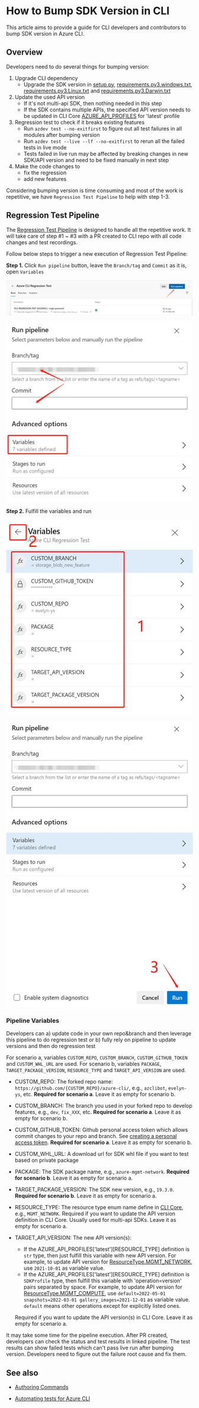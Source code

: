 # How to Bump SDK Version in CLI

This article aims to provide a guide for CLI developers and contributors to bump SDK version in Azure CLI.

## Overview

Developers need to do several things for bumping version:
1. Upgrade CLI dependency
    - Upgrade the SDK version in [setup.py](https://github.com/Azure/azure-cli/blob/dev/src/azure-cli/setup.py), [requirements.py3.windows.txt](https://github.com/Azure/azure-cli/blob/dev/src/azure-cli/requirements.py3.windows.txt), [requirements.py3.Linux.txt](https://github.com/Azure/azure-cli/blob/dev/src/azure-cli/requirements.py3.Linux.txt) and [requirements.py3.Darwin.txt](https://github.com/Azure/azure-cli/blob/dev/src/azure-cli/requirements.py3.Darwin.txt)
2. Update the used API version
    - If it's not multi-api SDK, then nothing needed in this step
    - If the SDK contains multiple APIs, the specified API version needs to be updated in CLI Core [AZURE_API_PROFILES](https://github.com/Azure/azure-cli/blob/ce74ae358b51aedfdfb6c32042b515d949618e33/src/azure-cli-core/azure/cli/core/profiles/_shared.py#L147) for 'latest' profile
3. Regression test to check if it breaks existing features
    - Run `azdev test --no-exitfirst` to figure out all test failures in all modules after bumping version
    - Run `azdev test --live --lf --no-exitfirst` to rerun all the failed tests in live mode
    - Tests failed in live run may be affected by breaking changes in new SDK/API version and need to be fixed manually in next step
4. Make the code changes to
    - fix the regression
    - add new features

Considering bumping version is time consuming and most of the work is repetitive, we have `Regression Test Pipeline` to help with step 1-3.

## Regression Test Pipeline

The [Regression Test Pipeline](https://dev.azure.com/azclitools/internal/_build?definitionId=220) is designed to handle all the repetitive work. It will take care of step #1 ~ #3 with a PR created to CLI repo with all code changes and test recordings.

Follow below steps to trigger a new execution of Regression Test Pipeline:

**Step 1.** Click `Run pipeline` button, leave the `Branch/tag` and `Commit` as it is, open `Variables`

![](assets/regression_test_new_pipeline.jpg)

![](assets/regression_test_pipeline_branch.jpg)

**Step 2.** Fulfill the variables and run

![](assets/regression_test_variables.jpg)

![](assets/regression_test_run.jpg)

### Pipeline Variables

Developers can a) update code in your own repo&branch and then leverage this pipeline to do regression test or b) fully rely on pipeline to update versions and then do regression test

For scenario a, variables `CUSTOM_REPO`, `CUSTOM_BRANCH`, `CUSTOM_GITHUB_TOKEN` and `CUSTOM_WHL_URL` are used.
For scenario b, variables `PACKAGE`, `TARGET_PACKAGE_VERSION`, `RESOURCE_TYPE` and `TARGET_API_VERSION` are used.
- CUSTOM_REPO: The forked repo name: `https://github.com/{CUSTOM_REPO}/azure-cli/`, e.g., `azclibot`, `evelyn-ys`, etc. **Required for scenario a**. Leave it as empty for scenario b.
- CUSTOM_BRANCH: The branch you used in your forked repo to develop features, e.g., `dev`, `fix_XXX`, etc. **Required for scenario a**. Leave it as empty for scenario b.
- CUSTOM_GITHUB_TOKEN: Github personal access token which allows commit changes to your repo and branch. See [creating a personal access token](https://docs.github.com/en/authentication/keeping-your-account-and-data-secure/creating-a-personal-access-token). **Required for scenario a**. Leave it as empty for scenario b.
- CUSTOM_WHL_URL: A download url for SDK whl file if you want to test based on private package
- PACKAGE: The SDK package name, e.g., `azure-mgmt-network`. **Required for scenario b**. Leave it as empty for scenario a.
- TARGET_PACKAGE_VERSION: The SDK new version, e.g., `19.3.0`. **Required for scenario b**. Leave it as empty for scenario a.
- RESOURCE_TYPE: The resource type enum name define in [CLI Core](https://github.com/Azure/azure-cli/blob/ce74ae358b51aedfdfb6c32042b515d949618e33/src/azure-cli-core/azure/cli/core/profiles/_shared.py#L38), e.g., `MGMT_NETWORK`. Required if you want to update the API version definition in CLI Core. Usually used for multi-api SDKs. Leave it as empty for scenario a.
- TARGET_API_VERSION: The new API version(s):
    - If the AZURE_API_PROFILES['latest'][RESOURCE_TYPE] definition is `str` type, then just fulfill this variable with new API version. For example, to update API version for [ResourceType.MGMT_NETWORK](https://github.com/Azure/azure-cli/blob/ce74ae358b51aedfdfb6c32042b515d949618e33/src/azure-cli-core/azure/cli/core/profiles/_shared.py#L150), use `2021-10-01` as variable value.
    - If the  AZURE_API_PROFILES['latest'][RESOURCE_TYPE] definition is `SDKProfile` type, then fulfill this variable with 'operation=version' pairs separated by space. For example, to update API version for [ResourceType.MGMT_COMPUTE](https://github.com/Azure/azure-cli/blob/ce74ae358b51aedfdfb6c32042b515d949618e33/src/azure-cli-core/azure/cli/core/profiles/_shared.py#L151-L164), use `default=2022-05-01 snapshots=2022-03-01 gallery_images=2021-12-01` as variable value. `default` means other operations except for explicitly listed ones.
    
    Required if you want to update the API version(s) in CLI Core. Leave it as empty for scenario a.

It may take some time for the pipeline execution. After PR created, developers can check the status and test results in linked pipeline. The test results can show failed tests which can't pass live run after bumping version. Developers need to figure out the failure root cause and fix them.

## See also

- [Authoring Commands](authoring_command_modules/authoring_commands.md)

- [Automating tests for Azure CLI](authoring_tests.md)
